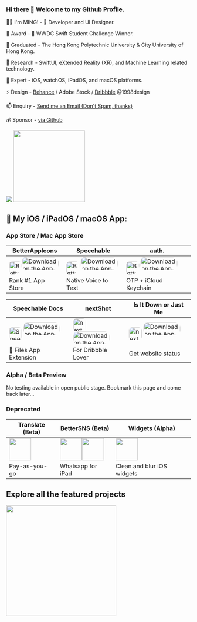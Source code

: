 ### Hi there 👋 Welcome to my Github Profile.

👨‍💻 I'm MING! -  Developer and UI Designer.

🥇 Award -  WWDC Swift Student Challenge Winner.

🔭 Graduated - The Hong Kong Polytechnic University & City University of Hong Kong.

🌱 Research - SwiftUI, eXtended Reality (XR), and Machine Learning related technology.

🔬 Expert - iOS, watchOS, iPadOS, and macOS platforms.

⚡ Design - <a href="https://behance.net/1998design">Behance</a> / Adobe Stock / <a href="https://dribbble.com/1998design">Dribbble</a> @1998design

📫 Enquiry - <a href="mailto:hi+github@1998.media">Send me an Email (Don't Spam, thanks)</a>

💰 Sponsor - [via Github](https://github.com/sponsors/1998code)

<picture>
  <source media="(prefers-color-scheme: dark)" srcset="https://gitstats.1998.media/api?username=1998code&show_icons=true&theme=tokyonight">
  <img src="https://gitstats.1998.media/api?username=1998code&show_icons=true">
</picture>
<picture>
  <source media="(prefers-color-scheme: dark)" height="195px" srcset="https://gitstats.1998.media/api/top-langs/?username=1998code&theme=tokyonight">
  <img height="195px" src="https://gitstats.1998.media/api/top-langs/?username=1998code">
</picture>

## 📱 My iOS / iPadOS / macOS App:

### App Store / Mac App Store
BetterAppIcons | Speechable | auth.
-------------- | ---------- | -----
<a href="https://apps.apple.com/us/app/betterappicons/id1532627187?itscg=30200&amp;itsct=apps_box" style="width: 35px; height: 35px; border-top-left-radius: 22%; border-top-right-radius: 22%; border-bottom-right-radius: 25px; border-bottom-left-radius: 22%; overflow: hidden; display: inline-block; vertical-align: middle;"><img height="35px" src="https://is4-ssl.mzstatic.com/image/thumb/Purple124/v4/e7/da/1c/e7da1cf0-a7d7-7e8f-202e-0135c53e6270/AppIcon-0-1x_U007emarketing-0-10-0-85-220.png/540x540sr.jpg" alt="BetterAppIcons" style="width: 35px; height: 35px; border-top-left-radius: 22%; border-top-right-radius: 22%; border-bottom-right-radius: 22%; border-bottom-left-radius: 22%; overflow: hidden; display: inline-block; vertical-align: middle;"></a><a href="https://apps.apple.com/app/betterappicons/id1532627187?itsct=apps_box&amp;itscg=30200" style="display: inline-block; overflow: hidden; border-top-left-radius: 13px; border-top-right-radius: 13px; border-bottom-right-radius: 13px; border-bottom-left-radius: 13px; width: 100px; height: 35px;"> <img src="https://tools.applemediaservices.com/api/badges/download-on-the-app-store/white/en-US?size=250x83&amp;releaseDate=1601596800&h=cf93971b907cb46ebd5dc8f2d957a6ef" alt="Download on the App Store" style="border-top-left-radius: 13px; border-top-right-radius: 13px; border-bottom-right-radius: 13px; border-bottom-left-radius: 13px; width: 100px; height: 35px;"></a> | <a href="https://apps.apple.com/us/app/speechable-text-to-voice/id1545285093" style="width: 35px; height: 35px; border-top-left-radius: 22%; border-top-right-radius: 22%; border-bottom-right-radius: 25px; border-bottom-left-radius: 22%; overflow: hidden; display: inline-block; vertical-align: middle;"><img height="35px" src="https://is2-ssl.mzstatic.com/image/thumb/Purple114/v4/85/cc/a3/85cca3e9-b61e-f225-21ca-2a5cbb06a71b/AppIcon-85-220-4-2x.png/492x0w.png" alt="BetterAppIcons" style="width: 35px; height: 35px; border-top-left-radius: 22%; border-top-right-radius: 22%; border-bottom-right-radius: 22%; border-bottom-left-radius: 22%; overflow: hidden; display: inline-block; vertical-align: middle;"></a> <a href="https://apps.apple.com/app/speechable-text-to-voice/id1545285093" style="display: inline-block; overflow: hidden; border-top-left-radius: 13px; border-top-right-radius: 13px; border-bottom-right-radius: 13px; border-bottom-left-radius: 13px; width: 100px; height: 35px;"><img src="https://tools.applemediaservices.com/api/badges/download-on-the-app-store/white/en-US?size=250x83&amp;releaseDate=1601596800&h=cf93971b907cb46ebd5dc8f2d957a6ef" alt="Download on the App Store" style="border-top-left-radius: 13px; border-top-right-radius: 13px; border-bottom-right-radius: 13px; border-bottom-left-radius: 13px; width: 100px; height: 35px;"></a> | <a href="https://apps.apple.com/app/auth-2fa-otp-management/id1553284993" style="width: 35px; height: 35px; border-top-left-radius: 22%; border-top-right-radius: 22%; border-bottom-right-radius: 25px; border-bottom-left-radius: 22%; overflow: hidden; display: inline-block; vertical-align: middle;"><img height="35px" src="https://is4-ssl.mzstatic.com/image/thumb/Purple124/v4/a2/59/a3/a259a33c-a2f6-0a46-ac2c-4de226ce5c86/AppIcon-0-85-220-4-2x.png/492x0w.png" alt="BetterAppIcons" style="width: 35px; height: 35px; border-top-left-radius: 22%; border-top-right-radius: 22%; border-bottom-right-radius: 22%; border-bottom-left-radius: 22%; overflow: hidden; display: inline-block; vertical-align: middle;"></a> <a href="https://apps.apple.com/app/auth-2fa-otp-management/id1553284993" style="display: inline-block; overflow: hidden; border-top-left-radius: 13px; border-top-right-radius: 13px; border-bottom-right-radius: 13px; border-bottom-left-radius: 13px; width: 100px; height: 35px;"><img src="https://tools.applemediaservices.com/api/badges/download-on-the-app-store/white/en-US?size=250x83&amp;releaseDate=1601596800&h=cf93971b907cb46ebd5dc8f2d957a6ef" alt="Download on the App Store" style="border-top-left-radius: 13px; border-top-right-radius: 13px; border-bottom-right-radius: 13px; border-bottom-left-radius: 13px; width: 100px; height: 35px;"></a>
Rank #1 App Store | Native Voice to Text | OTP + iCloud Keychain

Speechable Docs | nextShot | Is It Down or Just Me
--------------- | -------- | ---------------------
<a href="https://apps.apple.com/us/app/speechable-docs/id1568264609?itscg=30200&amp;itsct=apps_box_appicon" style="width: 35px; height: 35px; border-top-left-radius: 22%; border-top-right-radius: 22%; border-bottom-right-radius: 22%; border-bottom-left-radius: 22%; overflow: hidden; display: inline-block; vertical-align: middle;"><img height="35px" src="https://is1-ssl.mzstatic.com/image/thumb/Purple125/v4/8b/9e/f7/8b9ef7d2-07c7-45c5-b5d5-8cb0d5c9073a/AppIcon-1x_U007emarketing-0-10-0-85-220.png/540x540bb.jpg" alt="Speechable Docs" style="width: 35px; height: 35px; border-top-left-radius: 22%; border-top-right-radius: 22%; border-bottom-right-radius: 22%; border-bottom-left-radius: 22%; overflow: hidden; display: inline-block; vertical-align: middle;"></a> <a href="https://apps.apple.com/us/app/speechable-docs/id1568264609?itsct=apps_box_badge&amp;itscg=30200" style="display: inline-block; overflow: hidden; border-top-left-radius: 13px; border-top-right-radius: 13px; border-bottom-right-radius: 13px; border-bottom-left-radius: 13px; width: 100px; height: 35px;"><img src="https://tools.applemediaservices.com/api/badges/download-on-the-app-store/white/en-us?size=250x83&amp;releaseDate=1623024000&h=902b12638c995ed5a99d7079dbf08ae0" alt="Download on the App Store" style="border-top-left-radius: 13px; border-top-right-radius: 13px; border-bottom-right-radius: 13px; border-bottom-left-radius: 13px; width: 100px; height: 35px;"></a> | <a href="https://apps.apple.com/us/app/speechable-docs/id1568264609?itscg=30200&amp;itsct=apps_box_appicon" style="width: 35px; height: 35px; border-top-left-radius: 22%; border-top-right-radius: 22%; border-bottom-right-radius: 22%; border-bottom-left-radius: 22%; overflow: hidden; display: inline-block; vertical-align: middle;"><img height="35px" src="https://is2-ssl.mzstatic.com/image/thumb/Purple116/v4/04/90/52/04905200-ff6d-932b-8f21-90e20afd1c8c/AppIcon-1x_U007emarketing-0-10-0-sRGB-85-220.png/1200x1200bb.jpg" alt="nextShot" style="width: 35px; height: 35px; border-top-left-radius: 22%; border-top-right-radius: 22%; border-bottom-right-radius: 22%; border-bottom-left-radius: 22%; overflow: hidden; display: inline-block; vertical-align: middle;"></a> <a href="https://apps.apple.com/us/app/nextshot-for-dribbble/id1604025421?itsct=apps_box_link&itscg=30200" style="display: inline-block; overflow: hidden; border-top-left-radius: 13px; border-top-right-radius: 13px; border-bottom-right-radius: 13px; border-bottom-left-radius: 13px; width: 100px; height: 35px;"><img src="https://tools.applemediaservices.com/api/badges/download-on-the-app-store/white/en-us?size=250x83&amp;releaseDate=1623024000&h=902b12638c995ed5a99d7079dbf08ae0" alt="Download on the App Store" style="border-top-left-radius: 13px; border-top-right-radius: 13px; border-bottom-right-radius: 13px; border-bottom-left-radius: 13px; width: 100px; height: 35px;"></a> | <a href="https://apps.apple.com/app/is-it-down-or-just-me/id1627987712?itscg=30200&amp;itsct=apps_box_appicon" style="width: 35px; height: 35px; border-top-left-radius: 22%; border-top-right-radius: 22%; border-bottom-right-radius: 22%; border-bottom-left-radius: 22%; overflow: hidden; display: inline-block; vertical-align: middle;"><img height="35px" src="https://is4-ssl.mzstatic.com/image/thumb/Purple112/v4/27/2c/16/272c1662-0f3e-ed2b-ae03-3b6d1fa725ba/AppIcon-1x_U007emarketing-0-10-0-85-220.png/1200x1200bb.jpg" alt="nextShot" style="width: 35px; height: 35px; border-top-left-radius: 22%; border-top-right-radius: 22%; border-bottom-right-radius: 22%; border-bottom-left-radius: 22%; overflow: hidden; display: inline-block; vertical-align: middle;"></a> <a href="https://apps.apple.com/app/is-it-down-or-just-me/id1627987712?itsct=apps_box_badge&amp;itscg=30200" style="display: inline-block; overflow: hidden; border-top-left-radius: 13px; border-top-right-radius: 13px; border-bottom-right-radius: 13px; border-bottom-left-radius: 13px; width: 100px; height: 35px;"><img src="https://tools.applemediaservices.com/api/badges/download-on-the-app-store/white/en-us?size=250x83&amp;releaseDate=1623024000&h=902b12638c995ed5a99d7079dbf08ae0" alt="Download on the App Store" style="border-top-left-radius: 13px; border-top-right-radius: 13px; border-bottom-right-radius: 13px; border-bottom-left-radius: 13px; width: 100px; height: 35px;"></a>
 Files App Extension | For Dribbble Lover | Get website status

### Alpha / Beta Preview
No testing available in open public stage. Bookmark this page and come back later...

### Deprecated
Translate (Beta) | BetterSNS (Beta) | Widgets (Alpha)
---------------- | ---------------- | ---------------
<a href="https://testflight.apple.com/join/4szIQkpx"><img height="60px" src="https://user-images.githubusercontent.com/54872601/126759641-f1fe4c1d-c69c-4470-83f2-4ee6b2231f99.png"/></a> | <img style="width: 60px; height: 60px;" src="https://is2-ssl.mzstatic.com/image/thumb/Purple122/v4/ed/b5/7d/edb57d54-6351-e74c-371e-72608a8b39dd/AppIcon-0-85-220-4-2x.png/135x135bb.png" /><a href="http://testflight.apple.com/join/3ADak3dH"><img height="60px" src="https://user-images.githubusercontent.com/54872601/126759641-f1fe4c1d-c69c-4470-83f2-4ee6b2231f99.png"/></a> | <a href="https://testflight.apple.com/join/RfeqK43S"><img height="60px" src="https://user-images.githubusercontent.com/54872601/126759641-f1fe4c1d-c69c-4470-83f2-4ee6b2231f99.png"/></a>
Pay-as-you-go | Whatsapp for iPad | Clean and blur iOS widgets

## Explore all the featured projects
<img width="300px" src="https://user-images.githubusercontent.com/54872601/118439524-bd6bf880-b718-11eb-9e13-03d6498e074a.png" />
